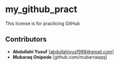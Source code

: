 # my_github_pract
This license is for practicing GitHub 
## Contributors
* **Abdullahi Yusuf** [abdullahiyusf998@gmail.com]
* **Mubaraq Onipede** [github.com/mubarraqqq]
